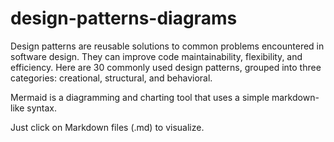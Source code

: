 # design-patterns-diagrams

Design patterns are reusable solutions to common problems encountered in software design. They can improve code maintainability, flexibility, and efficiency. Here are 30 commonly used design patterns, grouped into three categories: creational, structural, and behavioral.

Mermaid is a diagramming and charting tool that uses a simple markdown-like syntax.

Just click on Markdown files (.md) to visualize.
